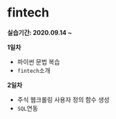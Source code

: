 # fintech

__실습기간: 2020.09.14 ~__

__1일차__ 
  - 파이썬 문법 복습
  - `fintech`소개

__2일차__
  - 주식 웹크롤링 사용자 정의 함수 생성
  - `SQL`연동
  
